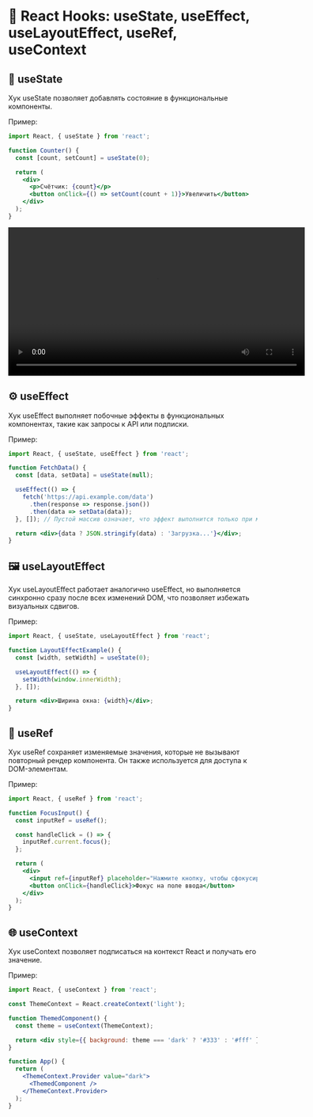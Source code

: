 # 📘 React Hooks: useState, useEffect, useLayoutEffect, useRef, useContext

## 🧩 useState
Хук useState позволяет добавлять состояние в функциональные компоненты.

Пример:
```jsx
import React, { useState } from 'react';

function Counter() {
  const [count, setCount] = useState(0);

  return (
    <div>
      <p>Счётчик: {count}</p>
      <button onClick={() => setCount(count + 1)}>Увеличить</button>
    </div>
  );
}
```
<video width="600" controls>
  <source src="https://www.youtube.com/watch?v=O6P86uwfdR0" type="video/mp4">
  Ваш браузер не поддерживает элемент video.
</video>

## ⚙️ useEffect
Хук useEffect выполняет побочные эффекты в функциональных компонентах, такие как запросы к API или подписки.

Пример:
```jsx
import React, { useState, useEffect } from 'react';

function FetchData() {
  const [data, setData] = useState(null);

  useEffect(() => {
    fetch('https://api.example.com/data')
      .then(response => response.json())
      .then(data => setData(data));
  }, []); // Пустой массив означает, что эффект выполнится только при монтировании компонента

  return <div>{data ? JSON.stringify(data) : 'Загрузка...'}</div>;
}
```
## 🖼️ useLayoutEffect
Хук useLayoutEffect работает аналогично useEffect, но выполняется синхронно сразу после всех изменений DOM, что позволяет избежать визуальных сдвигов.

Пример:
```jsx
import React, { useState, useLayoutEffect } from 'react';

function LayoutEffectExample() {
  const [width, setWidth] = useState(0);

  useLayoutEffect(() => {
    setWidth(window.innerWidth);
  }, []);

  return <div>Ширина окна: {width}</div>;
}
```
## 🔗 useRef
Хук useRef сохраняет изменяемые значения, которые не вызывают повторный рендер компонента. Он также используется для доступа к DOM-элементам.

Пример:
```jsx
import React, { useRef } from 'react';

function FocusInput() {
  const inputRef = useRef();

  const handleClick = () => {
    inputRef.current.focus();
  };

  return (
    <div>
      <input ref={inputRef} placeholder="Нажмите кнопку, чтобы сфокусироваться" />
      <button onClick={handleClick}>Фокус на поле ввода</button>
    </div>
  );
}
```
## 🌐 useContext
Хук useContext позволяет подписаться на контекст React и получать его значение.

Пример:
```jsx
import React, { useContext } from 'react';

const ThemeContext = React.createContext('light');

function ThemedComponent() {
  const theme = useContext(ThemeContext);

  return <div style={{ background: theme === 'dark' ? '#333' : '#fff' }}>Тема: {theme}</div>;
}

function App() {
  return (
    <ThemeContext.Provider value="dark">
      <ThemedComponent />
    </ThemeContext.Provider>
  );
}
```
